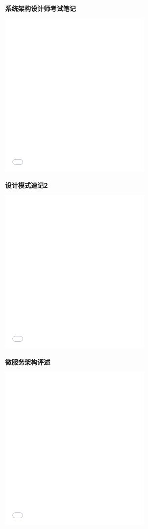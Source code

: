 ## 系统架构设计师考试笔记

<embed  src="_files%2F%E7%B3%BB%E7%BB%9F%E6%9E%B6%E6%9E%84%E8%AE%BE%E8%AE%A1%E5%B8%88%E8%80%83%E8%AF%95%E7%AC%94%E8%AE%B0.pdf" width="90%" height="500" alt="pdf" pluginspage="http://www.adobe.com/products/acrobat/readstep2.html">

## 设计模式速记2
<embed src="_files%2F%E8%AE%BE%E8%AE%A1%E6%A8%A1%E5%BC%8F%E9%80%9F%E8%AE%B0.pdf" width="90%" height="500" alt="pdf">

## 微服务架构评述
<embed src="_files%2F%E5%BE%AE%E6%9C%8D%E5%8A%A1%E6%9E%B6%E6%9E%84%E8%AF%84%E8%BF%B0.pdf" width="90%" height="500" alt="pdf">

